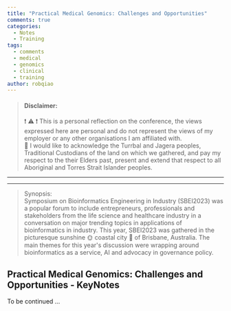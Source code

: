 ```yaml
---
title: "Practical Medical Genomics: Challenges and Opportunities"
comments: true
categories:
  - Notes
  - Training
tags:
  - comments
  - medical
  - genomics
  - clinical
  - training
author: robqiao
---
```


> #### __Disclaimer__:
> :exclamation: :warning: :exclamation: This is a personal reflection on the conference, the views expressed here are personal and do not represent the views of my employer or any other organisations I am affiliated with.\
> :open_hands: I would like to acknowledge the Turrbal and Jagera peoples, Traditional Custodians of the land on which we gathered, and pay my respect to the their Elders past, present and extend that respect to all Aboriginal and Torres Strait Islander peoples.
---
---
> Synopsis:\
> Symposium on Bioinformatics Engineering in Industry (SBEI2023) was a popular forum to include entrepreneurs, professionals and stakeholders from the life science and healthcare industry in a conversation on major trending topics in applications of bioinformatics in industry. This year, SBEI2023 was gathered in the picturesque sunshine :sun_with_face: coastal city :ocean: of Brisbane, Australia. The main themes for this year's discussion were wrapping around bioinformatics as a service, AI and advocacy in governance policy.

## Practical Medical Genomics: Challenges and Opportunities - KeyNotes



To be continued ...